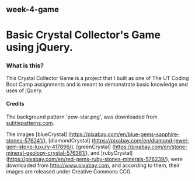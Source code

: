 ## week-4-game

# Basic Crystal Collector's Game using jQuery.

### What is this?

This Crystal Collector Game is a project that I built as one of 
The UT Coding Boot Camp assignments and is meant to demonstrate basic knowledge and uses of jQuery.

#### Credits

The background pattern 'pow-star.png', was downloaded from [subtlepatterns.com](https://www.subtlepatterns.com).

The images [blueCrystal] (https://pixabay.com/en/blue-gems-sapphire-stones-576241/), [diamondCrystal] (https://pixabay.com/en/diamond-jewel-gem-stone-luxury-417896/), [greenCrystal] (https://pixabay.com/en/stone-mineral-geology-crystal-576361/), and [rubyCrystal] (https://pixabay.com/en/red-gems-ruby-stones-minerals-576239/), were downloaded from http://www.pixabay.com, and according to them, their images are released under Creative Commons CC0.
